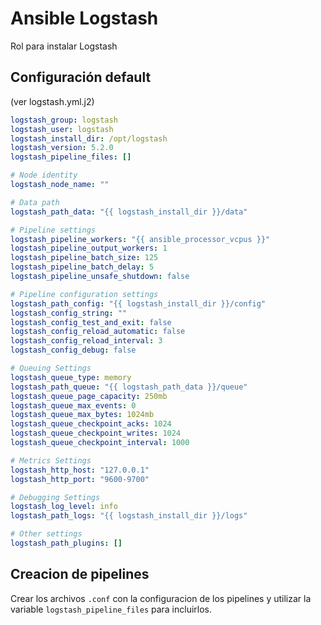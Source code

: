 # Ansible Logstash

Rol para instalar Logstash

## Configuración default
(ver logstash.yml.j2)

```yml
logstash_group: logstash
logstash_user: logstash
logstash_install_dir: /opt/logstash
logstash_version: 5.2.0
logstash_pipeline_files: []

# Node identity
logstash_node_name: ""

# Data path
logstash_path_data: "{{ logstash_install_dir }}/data"

# Pipeline settings
logstash_pipeline_workers: "{{ ansible_processor_vcpus }}"
logstash_pipeline_output_workers: 1
logstash_pipeline_batch_size: 125
logstash_pipeline_batch_delay: 5
logstash_pipeline_unsafe_shutdown: false

# Pipeline configuration settings
logstash_path_config: "{{ logstash_install_dir }}/config"
logstash_config_string: ""
logstash_config_test_and_exit: false
logstash_config_reload_automatic: false
logstash_config_reload_interval: 3
logstash_config_debug: false

# Queuing Settings
logstash_queue_type: memory
logstash_path_queue: "{{ logstash_path_data }}/queue"
logstash_queue_page_capacity: 250mb
logstash_queue_max_events: 0
logstash_queue_max_bytes: 1024mb
logstash_queue_checkpoint_acks: 1024
logstash_queue_checkpoint_writes: 1024
logstash_queue_checkpoint_interval: 1000

# Metrics Settings
logstash_http_host: "127.0.0.1"
logstash_http_port: "9600-9700"

# Debugging Settings
logstash_log_level: info
logstash_path_logs: "{{ logstash_install_dir }}/logs"

# Other settings
logstash_path_plugins: []
```

## Creacion de pipelines
Crear los archivos ```.conf``` con la configuracion de
los pipelines y utilizar la variable ```logstash_pipeline_files```
para incluirlos.